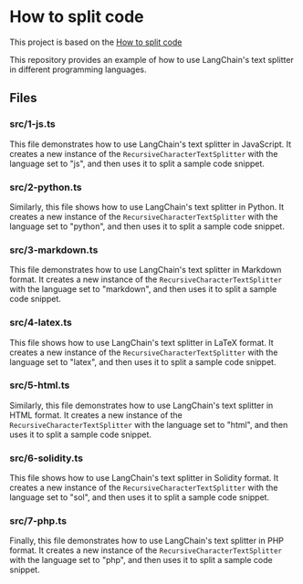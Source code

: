# How to split code

This project is based on the [How to split code](https://js.langchain.com/docs/how_to/code_splitter/)

This repository provides an example of how to use LangChain's text splitter in different programming languages.

## Files

### src/1-js.ts

This file demonstrates how to use LangChain's text splitter in JavaScript. It creates a new instance of the `RecursiveCharacterTextSplitter` with the language set to "js", and then uses it to split a sample code
snippet.

### src/2-python.ts

Similarly, this file shows how to use LangChain's text splitter in Python. It creates a new instance of the `RecursiveCharacterTextSplitter` with the language set to "python", and then uses it to split a sample code
snippet.

### src/3-markdown.ts

This file demonstrates how to use LangChain's text splitter in Markdown format. It creates a new instance of the `RecursiveCharacterTextSplitter` with the language set to "markdown", and then uses it to split a sample
code snippet.

### src/4-latex.ts

This file shows how to use LangChain's text splitter in LaTeX format. It creates a new instance of the `RecursiveCharacterTextSplitter` with the language set to "latex", and then uses it to split a sample code snippet.

### src/5-html.ts

Similarly, this file demonstrates how to use LangChain's text splitter in HTML format. It creates a new instance of the `RecursiveCharacterTextSplitter` with the language set to "html", and then uses it to split a
sample code snippet.

### src/6-solidity.ts

This file shows how to use LangChain's text splitter in Solidity format. It creates a new instance of the `RecursiveCharacterTextSplitter` with the language set to "sol", and then uses it to split a sample code snippet.

### src/7-php.ts

Finally, this file demonstrates how to use LangChain's text splitter in PHP format. It creates a new instance of the `RecursiveCharacterTextSplitter` with the language set to "php", and then uses it to split a sample
code snippet.
